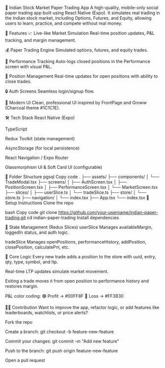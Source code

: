 📱 Indian Stock Market Paper Trading App
A high-quality, mobile-only social paper trading app built using React Native (Expo). It simulates real trading in the Indian stock market, including Options, Futures, and Equity, allowing users to learn, practice, and compete without real money.

🚀 Features
📈 Live-like Market Simulation
Real-time position updates, P&L tracking, and margin management.

💰 Paper Trading Engine
Simulated options, futures, and equity trades.

🧠 Performance Tracking
Auto-logs closed positions in the Performance screen with visual P&L.

💼 Position Management
Real-time updates for open positions with ability to close trades.

🔒 Auth Screens
Seamless login/signup flow.

🌙 Modern UI
Clean, professional UI inspired by FrontPage and Groww (Charcoal theme #1C1C1E).

🛠️ Tech Stack
React Native (Expo)

TypeScript

Redux Toolkit (state management)

AsyncStorage (for local persistence)

React Navigation / Expo Router

Glassmorphism UI & Soft Card UI (configurable)

📁 Folder Structure
pgsql
Copy code
.
├── assets/
├── components/
│   └── TradeModal.tsx
├── screens/
│   ├── AuthScreen.tsx
│   ├── PositionScreen.tsx
│   ├── PerformanceScreen.tsx
│   └── MarketScreen.tsx
├── slices/
│   ├── userSlice.ts
│   └── tradeSlice.ts
├── store/
│   └── store.ts
├── navigation/
│   └── index.tsx
├── App.tsx
└── index.tsx
🧪 Setup Instructions
Clone the repo

bash
Copy code
git clone https://github.com/your-username/indian-paper-trading.git
cd indian-paper-trading
Install dependencies


🧠 State Management (Redux Slices)
userSlice
Manages availableMargin, loggedIn status, and auth logic.

tradeSlice
Manages openPositions, performanceHistory, addPosition, closePosition, calculatePnl, etc.

🔄 Core Logic
Every new trade adds a position to the store with uuid, entry, qty, type, symbol, and ltp.

Real-time LTP updates simulate market movement.

Exiting a trade moves it from open position to performance history and restores margin.

P&L color coding:
🟢 Profit → #00FF8F
🔴 Loss → #FF3B30

🧑‍💻 Contribution
Want to improve the app, refactor logic, or add features like leaderboards, watchlists, or price alerts?

Fork the repo

Create a branch: git checkout -b feature-new-feature

Commit your changes: git commit -m "Add new feature"

Push to the branch: git push origin feature-new-feature

Open a pull request


